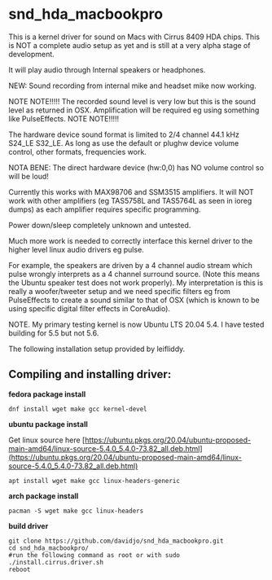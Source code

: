 # snd_hda_macbookpro

This is a kernel driver for sound on Macs with Cirrus 8409 HDA chips.
This is NOT a complete audio setup as yet and is still at a very alpha stage of development.

It will play audio through Internal speakers or headphones.

NEW: Sound recording from internal mike and headset mike now working.

NOTE NOTE!!!!!
The recorded sound level is very low but this is the sound level as returned in OSX.
Amplification will be required eg using something like PulseEffects.
NOTE NOTE!!!!!

The hardware device sound format is limited to 2/4 channel 44.1 kHz S24_LE S32_LE.
As long as use the default or plughw device volume control, other formats, frequencies work.

NOTA BENE: The direct hardware device (hw:0,0) has NO volume control so will be loud!

Currently this works with MAX98706 and SSM3515 amplifiers.
It will NOT work with other amplifiers (eg TAS5758L and TAS5764L as seen in ioreg dumps)
as each amplifier requires specific programming.


Power down/sleep completely unknown and untested.


Much more work is needed to correctly interface this kernel driver to the higher level
linux audio drivers eg pulse.

For example, the speakers are driven by a 4 channel audio stream which pulse wrongly
interprets as a 4 channel surround source.
(Note this means the Ubuntu speaker test does not work properly).
My interpretation is this is really a woofer/tweeter setup and we need specific
filters eg from PulseEffects to create a sound similar to that of OSX (which is known
to be using specific digital filter effects in CoreAudio).


NOTE. My primary testing kernel is now Ubuntu LTS 20.04 5.4.
      I have tested building for 5.5 but not 5.6.


The following installation setup provided by leifliddy.




Compiling and installing driver:
-------------

**fedora package install**
```
dnf install wget make gcc kernel-devel
```
**ubuntu package install**  

Get linux source here [https://ubuntu.pkgs.org/20.04/ubuntu-proposed-main-amd64/linux-source-5.4.0_5.4.0-73.82_all.deb.html](https://ubuntu.pkgs.org/20.04/ubuntu-proposed-main-amd64/linux-source-5.4.0_5.4.0-73.82_all.deb.html)
```
apt install wget make gcc linux-headers-generic
```
**arch package install**
```
pacman -S wget make gcc linux-headers
```

**build driver**  
```
git clone https://github.com/davidjo/snd_hda_macbookpro.git
cd snd_hda_macbookpro/
#run the following command as root or with sudo
./install.cirrus.driver.sh
reboot
```
